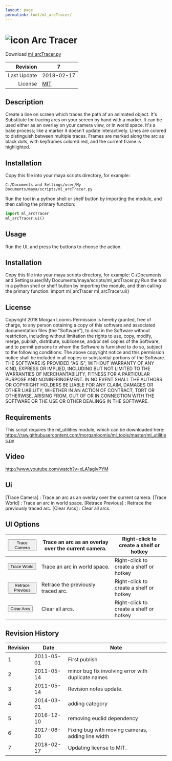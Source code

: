```yaml
---
layout: page
permalink: tool/ml_arcTracer/
---
```


# ![icon](https://raw.githubusercontent.com/morganloomis/ml_tools/master/icons//ml_arcTracer.png) Arc Tracer
Download [ml_arcTracer.py](https://raw.githubusercontent.com/morganloomis/ml_tools/master/ml_arcTracer.py)

| Revision | 7 |
|---:|---|
| Last Update | 2018-02-17 |
| License | [MIT](https://opensource.org/licenses/MIT) |

## Description

 Create a line on screen which traces the path af an animated object. It's Substitute for tracing arcs on your screen by hand with a marker. It can be used either as an overlay on your camera view, or in world space. It's a bake process; like a marker it doesn't update interactively. Lines are colored to distinguish between multiple traces. Frames are marked along the arc as black dots, with keyframes colored red, and the current frame is highlighted. 

## Installation

Copy this file into your maya scripts directory, for example:

`C:/Documents and Settings/user/My Documents/maya/scripts/ml_arcTracer.py`

Run the tool in a python shell or shelf button by importing the module, 
and then calling the primary function:

```python
import ml_arcTracer
ml_arcTracer.ui()
```

## Usage

 Run the UI, and press the buttons to choose the action. 

## Installation

 Copy this file into your maya scripts directory, for example: C:/Documents and Settings/user/My Documents/maya/scripts/ml_arcTracer.py Run the tool in a python shell or shelf button by importing the module, and then calling the primary function: import ml_arcTracer ml_arcTracer.ui() 

## License

 Copyright 2018 Morgan Loomis Permission is hereby granted, free of charge, to any person obtaining a copy of this software and associated documentation files (the "Software"), to deal in the Software without restriction, including without limitation the rights to use, copy, modify, merge, publish, distribute, sublicense, and/or sell copies of the Software, and to permit persons to whom the Software is furnished to do so, subject to the following conditions: The above copyright notice and this permission notice shall be included in all copies or substantial portions of the Software. THE SOFTWARE IS PROVIDED "AS IS", WITHOUT WARRANTY OF ANY KIND, EXPRESS OR IMPLIED, INCLUDING BUT NOT LIMITED TO THE WARRANTIES OF MERCHANTABILITY, FITNESS FOR A PARTICULAR PURPOSE AND NONINFRINGEMENT. IN NO EVENT SHALL THE AUTHORS OR COPYRIGHT HOLDERS BE LIABLE FOR ANY CLAIM, DAMAGES OR OTHER LIABILITY, WHETHER IN AN ACTION OF CONTRACT, TORT OR OTHERWISE, ARISING FROM, OUT OF OR IN CONNECTION WITH THE SOFTWARE OR THE USE OR OTHER DEALINGS IN THE SOFTWARE. 

## Requirements

 This script requires the ml_utilities module, which can be downloaded here: https://raw.githubusercontent.com/morganloomis/ml_tools/master/ml_utilities.py 

## Video

 http://www.youtube.com/watch?v=xLA1aglvPYM 

## Ui

 [Trace Camera] : Trace an arc as an overlay over the current camera. [Trace World] : Trace an arc in world space. [Retrace Previous] : Retrace the previously traced arc. [Clear Arcs] : Clear all arcs. 

## UI Options


|<button type="button">Trace Camera</button>|Trace an arc as an overlay over the current camera.|Right-click to create a shelf or hotkey|
|---|---|---|
|<button type="button">Trace World</button>|Trace an arc in world space.|Right-click to create a shelf or hotkey|
|<button type="button">Retrace Previous</button>|Retrace the previously traced arc.|Right-click to create a shelf or hotkey|
|<button type="button">Clear Arcs</button>|Clear all arcs.|Right-click to create a shelf or hotkey|

## Revision History

| Revision | Date | Note|
|---|---|---|
|1|2011-05-01|First publish|
|2|2011-05-14|minor bug fix involving error with duplicate names|
|3|2011-05-14|Revision notes update.|
|4|2014-03-01|adding category|
|5|2016-12-10|removing euclid dependency|
|6|2017-06-30|Fixing bug with moving cameras, adding line width|
|7|2018-02-17|Updating license to MIT.|
